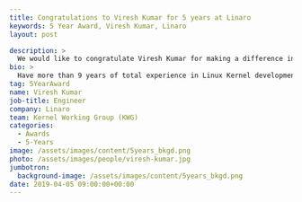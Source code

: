 ```yaml
---
title: Congratulations to Viresh Kumar for 5 years at Linaro
keywords: 5 Year Award, Viresh Kumar, Linaro
layout: post

description: >
  We would like to congratulate Viresh Kumar for making a difference in open source at Linaro for 5 years.
bio: >
  Have more than 9 years of total experience in Linux Kernel development across different sub-systems. Earlier I worked with ST Microelectronics for over 6 years and was maintainer of SPEAR Platform and few drivers. Later I moved to ARM and was Linaro Assignee into PMWG and LNG for two years before I joined Linaro directly. Currently I am co-maintainer of CPUFreq Framework and have done quite some work in Core isolation with NOHz-Full.
tag: 5YearAward
name: Viresh Kumar
job-title: Engineer
company: Linaro
team: Kernel Working Group (KWG)
categories:
  - Awards
  - 5-Years
image: /assets/images/content/5years_bkgd.png
photo: /assets/images/people/viresh-kumar.jpg
jumbotron:
  background-image: /assets/images/content/5years_bkgd.png
date: 2019-04-05 09:00:00+00:00
---
```

